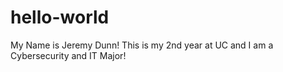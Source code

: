 # hello-world
My Name is Jeremy Dunn! This is my 2nd year at UC and I am a Cybersecurity and IT Major!
